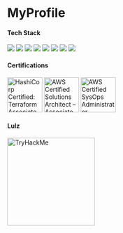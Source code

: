# MyProfile

#### Tech Stack

<!-- https://github.com/Ileriayo/markdown-badges -->
<img src="https://img.shields.io/badge/Ansible%20-%FCC624.svg?&style=for-the-badge&logo=ansible&logoColor=black"/>&nbsp;<img src="https://img.shields.io/badge/AWS%20-%23FF9900.svg?&style=for-the-badge&logo=amazon-web-services&logoColor=white"/>&nbsp;<img src="https://img.shields.io/badge/Google%20Cloud%20-%234285F4.svg?&style=for-the-badge&logo=google-cloud&logoColor=white"/>&nbsp;<img src="https://img.shields.io/badge/azure%20-%230072C6.svg?&style=for-the-badge&logo=azure-devops&logoColor=white"/>&nbsp;<img src="https://img.shields.io/badge/docker%20-%230db7ed.svg?&style=for-the-badge&logo=docker&logoColor=white"/>&nbsp;<img src="https://img.shields.io/badge/kubernetes%20-%23326ce5.svg?&style=for-the-badge&logo=kubernetes&logoColor=white"/>&nbsp;<img src="https://img.shields.io/badge/terraform-%235835CC.svg?style=for-the-badge&logo=terraform&logoColor=white"/>&nbsp;<img src="https://img.shields.io/badge/python-3670A0?style=for-the-badge&logo=python&logoColor=ffdd54"/>


#### Certifications

<a href="https://www.credly.com/badges/2896d982-5049-407a-b38b-f1a9694f0031/public_url" target="_blank"><img src="https://images.credly.com/size/680x680/images/85b9cfc4-257a-4742-878c-4f7ab4a2631b/image.png" alt='HashiCorp Certified: Terraform Associate' width="80px"></a>
<a href="https://www.credly.com/badges/2896d982-5049-407a-b38b-f1a9694f0031/public_url" target="_blank"><img src="https://images.credly.com/size/680x680/images/0e284c3f-5164-4b21-8660-0d84737941bc/image.png" alt='AWS Certified Solutions Architect – Associate' width="80px"></a>
<a href="https://www.credly.com/badges/19ace287-2f73-4c72-b57f-473a811a1f55/public_url" target="_blank"><img src="https://images.credly.com/size/680x680/images/f0d3fbb9-bfa7-4017-9989-7bde8eaf42b1/image.png" alt='AWS Certified SysOps Administrator – Associate' width="80px"></a>

#### Lulz
<a href="https://tryhackme.com/p/U53r23" target="_blank"><img src="https://tryhackme-badges.s3.amazonaws.com/U53r23.png" alt="TryHackMe" width="200px"></a>
